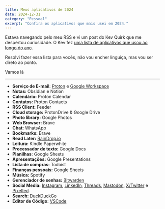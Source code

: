 ```yaml
---
title: Meus aplicativos de 2024
date: 2024-12-31
category: "Pessoal"
excerpt: "Confira os aplicativos que mais usei em 2024."
---
```

Estava navegando pelo meu RSS e vi um post do Kev Quirk que me despertou curiosidade. O Kev fez [uma lista de aplicativos que usou ao longo do ano](https://kevquirk.com/blog/my-default-apps-at-the-end-of-2024).

Resolvi fazer essa lista para vocês, não vou encher linguiça, mas vou ser direto ao ponto.

Vamos lá

* * *

- **Serviço de E-mail:** [Proton](https://proton.me) e [Google Workspace](https://workspace.google.com/intl/pt-BR/)
- **Notas:** Obsidian e Notion
- **Calendário:** Proton Calendar
- **Contatos:** Proton Contacts
- **RSS Client:** Feeder
- **Cloud storage:** ProtonDrive & Google Drive
- **Photo library:** Google Photos
- **Web Browser:** Brave
- **Chat:** WhatsApp
- **Bookmarks:** Brave
- **Read Later:** [RainDrop.io](https://raindrop.io/)
- **Leitura:** Kindle Paperwhite
- **Processador de texto:** Google Docs
- **Planilhas:** Google Sheets
- **Apresentações:** Google Presentations
- **Lista de compras:** Todoist
- **Finanças pessoais:** Google Sheets
- **Música:** Spotify
- **Gerenciador de senhas:** [Bitwarden](https://bitwarden.com/)
- **Social Media:** [Instagram](https://instagram.com/obrunopulis), [LinkedIn](https://linkedin.com/in/pulis), [Threads](https://threads.net/brunopulis), [Mastodon](https://mastodon.social/@brunopulis), [X/Twitter](https://twitter.com/obrunopulis) e [Pixelfed](https://pixelfed.social/brunopulis.com).
- **Search:** [DuckDuckGo](https://duckduckgo.com/)
- **Editor de Código:** [VSCode](https://code.visualstudio.com/)
